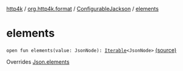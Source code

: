 [http4k](../../index.md) / [org.http4k.format](../index.md) / [ConfigurableJackson](index.md) / [elements](./elements.md)

# elements

`open fun elements(value: JsonNode): `[`Iterable`](https://kotlinlang.org/api/latest/jvm/stdlib/kotlin.collections/-iterable/index.html)`<JsonNode>` [(source)](https://github.com/http4k/http4k/blob/master/http4k-format-jackson/src/main/kotlin/org/http4k/format/Jackson.kt#L85)

Overrides [Json.elements](../-json/elements.md)

